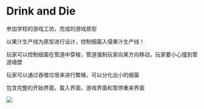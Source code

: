 # Drink and Die

参加学校的游戏工坊，完成的游戏原型

以果汁生产线为原型进行设计，控制细菌入侵果汁生产线！

玩家可以控制细菌在管道中穿梭，管道强制玩家向某方向移动，玩家要小心撞到管道墙壁

玩家可以通过吞噬垃圾来进行繁殖，可以分化出小的细菌

包含完整的开始界面，载入界面，游戏界面和暂停重来界面

![](https://github.com/YonYuan/DrinkandDie/blob/master/GamePre.png)
